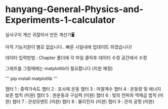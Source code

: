 # hanyang-General-Physics-and-Experiments-1-calculator

실사구지 계산 귀찮아서 만든 계산기🖥️

아직 기능지원이 별로 없습니다.. 빠른 시일내에 업데이트 하겠습니다!

데이터 입력방법 : Chapter 폴더에 각 파일 클릭후 데이터 수정 공간에서 수정

그래프를 그릴때에는 matplotlib이 필요합니다 (지원 예정)

'''
pip install matplotlib
'''

챕터 1 : 중력가속도
챕터 2 : 포사체 운동
챕터 3 : 마찰계수
챕터 4 : 운동량 및 에너지 보존 법칙 (미완)
챕터 5 : 원운동과 구심력 (미완)
챕터 6 : 빛의 전파와 역제곱 법칙 (미완)
챕터 7 : 관성모멘트 (미완)
챕터 8 : 물리진자 (미완)
챕터 9 : 관의 공명 (미완)